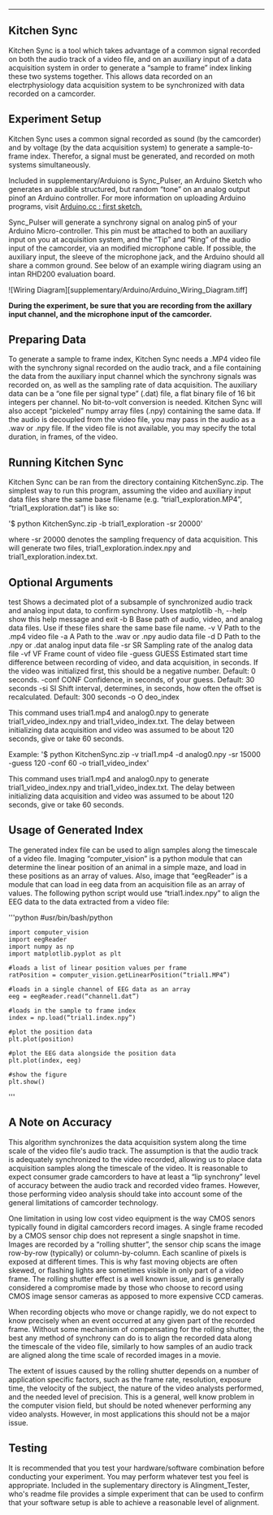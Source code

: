 ------------
Kitchen Sync
------------

Kitchen Sync is a tool which takes advantage of a common signal recorded on both the audio track of a video file, and on an auxiliary input of a data acquisition system in order to generate a “sample to frame” index linking these two systems together. This allows data recorded on an electrphysiology data acquisition system to be synchronized with data recorded on a camcorder. 

Experiment Setup
----------------

Kitchen Sync uses a common signal recorded as sound (by the camcorder) and by voltage (by the data acquisition system) to generate a sample-to-frame index. Therefor, a signal must be generated, and recorded on moth systems simultaneously. 

Included in supplementary/Arduiono is Sync_Pulser, an Arduino Sketch who generates an audible structured, but random “tone” on an analog output pinof an Arduino controller. For more information on uploading Arduino programs, visit [Arduino.cc : first sketch.](http://arduino.cc/en/Tutorial/Sketch/)

Sync_Pulser will generate a synchrony signal on analog pin5 of your Arduino Micro-controller. This pin must be attached to both an auxiliary input on you at acquisition system, and the “Tip” and “Ring” of the audio input of the camcorder, via an modified microphone cable.  If possible, the auxiliary input, the sleeve of the microphone jack, and the Arduino should all share a common ground. See below of an example wiring diagram using an intan RHD200 evaluation board.

![Wiring Diagram][supplementary/Arduino/Arduino_Wiring_Diagram.tiff]

**During the experiment, be sure that you are recording from the axillary input channel, and the microphone input of the camcorder.**

Preparing Data
--------------

To generate a sample to frame index, Kitchen Sync needs a .MP4 video file with the synchrony signal recorded on the audio track, and a file containing the data from the auxiliary input channel which the synchrony signals was recorded on, as well as the sampling rate of data acquisition. The auxiliary data can be a “one file per signal type” (.dat) file, a flat binary file of 16 bit integers per channel. No bit-to-volt conversion is needed. Kitchen Sync will also accept “pickeled” numpy array files (.npy) containing the same data. If the audio is decoupled from the video file, you may pass in the audio as a .wav or .npy file. If the video file is not available, you may specify the total duration, in frames, of the video. 

Running Kitchen Sync
--------------------

Kitchen Sync can be ran from the directory containing KitchenSync.zip. The simplest way to run this program, assuming the video and auxiliary input data files share the same base filename (e.g. “trial1_exploration.MP4”,  “trial1_exploration.dat”) is like so: 

'$ python KitchenSync.zip -b  trial1_exploration -sr 20000'

where -sr 20000 denotes the sampling frequency of data acquisition. 
This will generate two files,  trial1_exploration.index.npy and  trial1_exploration.index.txt.

Optional Arguments
------------------

  test          Shows a decimated plot of a subsample of synchronized audio
                track and analog input data, to confirm synchrony. Uses
                matplotlib
  -h, --help    show this help message and exit
  -b B          Base path of audio, video, and analog data files. Use if these
                files share the same base file name.
  -v V          Path to the .mp4 video file
  -a A          Path to the .wav or .npy audio data file
  -d D          Path to the .npy or .dat analog input data file
  -sr SR        Sampling rate of the analog data file
  -vf VF        Frame count of video file
  -guess GUESS  Estimated start time difference between recording of video, and
                data acquisition, in seconds. If the video was initialized first,
                this should be a negative number. Default: 0 seconds.
  -conf CONF    Confidence, in seconds, of your guess. Default: 30 seconds
  -si SI        Shift interval, determines, in seconds, how often the offset
                is recalculated. Default: 300 seconds
  -o O    deo_index

This command uses  trial1.mp4 and  analog0.npy to generate trial1_video_index.npy and  trial1_video_index.txt. The delay between initializing data acquisition and video was assumed to be about 120 seconds, give or take 60 seconds. 

Example:
'$ python KitchenSync.zip -v trial1.mp4 -d analog0.npy -sr 15000 -guess 120 -conf 60 -o trial1_video_index'

This command uses  trial1.mp4 and  analog0.npy to generate trial1_video_index.npy and  trial1_video_index.txt. The delay between initializing data acquisition and video was assumed to be about 120 seconds, give or take 60 seconds. 

Usage of Generated Index
------------------------

The generated index file can be used to align samples along the timescale of a video file. Imaging “computer_vision” is a python module that can determine the linear position of an animal in a simple maze, and load in these positions as an array of values. Also, image that “eegReader” is a module that can load in eeg data from an acquisition file as an array of values. The following python script would use “trial1.index.npy” to align the EEG data to the data extracted from a video file:


'''python
    #usr/bin/bash/python

    import computer_vision
    import eegReader
    import numpy as np
    import matplotlib.pyplot as plt

    #loads a list of linear position values per frame
    ratPosition = computer_vision.getLinearPosition(“trial1.MP4”) 

    #loads in a single channel of EEG data as an array
    eeg = eegReader.read(“channel1.dat”)

    #loads in the sample to frame index
    index = np.load(“trial1.index.npy”)

    #plot the position data
    plt.plot(position)

    #plot the EEG data alongside the position data
    plt.plot(index, eeg)

    #show the figure
    plt.show()
'''

A Note on Accuracy
------------------

This algorithm synchronizes the data acquisition system along the time scale of the video file's audio track. The assumption is that the audio track is adequately synchronized to the video recorded, allowing us to place data acquisition samples along the timescale of the video. It is reasonable to expect consumer grade camcorders to have at least a “lip synchrony”  level of accuracy between the audio track and recorded video frames. However, those performing video analysis should take into account some of the general limitations of camcorder technology. 

One limitation in using low cost video equipment is the way CMOS senors typically found in digital camcorders record images. A single frame recoded by a CMOS sensor chip does not represent a single snapshot in time. Images are recorded by a “rolling shutter”, the sensor chip scans the image row-by-row (typically) or column-by-column.  Each scanline of pixels is exposed at different times. This is why fast moving objects are often skewed, or flashing lights are sometimes visible in only part of a video frame.  The rolling shutter effect is a well known issue, and is generally considered a compromise made by those who choose to record using CMOS image sensor cameras as apposed to more expensive CCD cameras. 

When recording objects who move or change rapidly, we do not expect to know precisely when an event occurred at any given part of the recorded frame. Without some mechanism of compensating for the rolling shutter, the best any method of synchrony can do is to align the recorded data along the timescale of the video file, similarly to how samples of an audio track are aligned along the time scale of recorded images in a movie. 

The extent of issues caused by the rolling shutter depends on a number of application specific factors, such as the frame rate, resolution, exposure time, the velocity of the subject, the nature of the video analysts performed, and the needed level of precision. This is a general, well know problem in the computer vision field, but should be noted whenever performing any video analysts. However, in most applications this should not be a major issue. 

Testing
-------

It is recommended that you test your hardware/software combination before conducting your experiment. You may perform whatever test you feel is appropriate. Included in the suplementary directory is Alingment_Tester, who's readme file provides a simple experiment that can be used to confirm that your software setup is able to achieve a reasonable level of alignment. 

